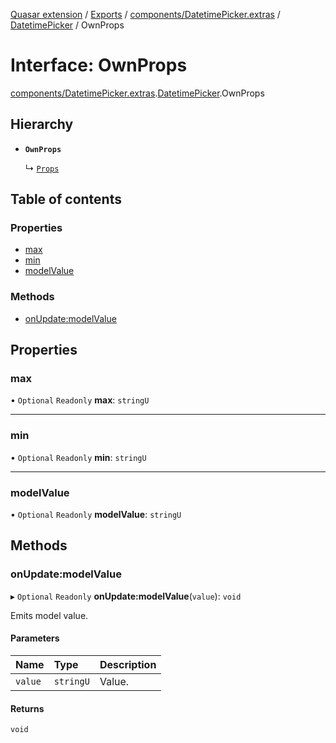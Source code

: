 [Quasar extension](../index.md) / [Exports](../modules.md) / [components/DatetimePicker.extras](../modules/components_DatetimePicker_extras.md) / [DatetimePicker](../modules/components_DatetimePicker_extras.DatetimePicker.md) / OwnProps

# Interface: OwnProps

[components/DatetimePicker.extras](../modules/components_DatetimePicker_extras.md).[DatetimePicker](../modules/components_DatetimePicker_extras.DatetimePicker.md).OwnProps

## Hierarchy

- **`OwnProps`**

  ↳ [`Props`](components_DatetimePicker_extras.DatetimePicker.Props.md)

## Table of contents

### Properties

- [max](components_DatetimePicker_extras.DatetimePicker.OwnProps.md#max)
- [min](components_DatetimePicker_extras.DatetimePicker.OwnProps.md#min)
- [modelValue](components_DatetimePicker_extras.DatetimePicker.OwnProps.md#modelvalue)

### Methods

- [onUpdate:modelValue](components_DatetimePicker_extras.DatetimePicker.OwnProps.md#onupdate:modelvalue)

## Properties

### max

• `Optional` `Readonly` **max**: `stringU`

___

### min

• `Optional` `Readonly` **min**: `stringU`

___

### modelValue

• `Optional` `Readonly` **modelValue**: `stringU`

## Methods

### onUpdate:modelValue

▸ `Optional` `Readonly` **onUpdate:modelValue**(`value`): `void`

Emits model value.

#### Parameters

| Name | Type | Description |
| :------ | :------ | :------ |
| `value` | `stringU` | Value. |

#### Returns

`void`
